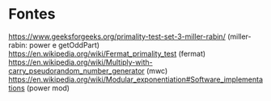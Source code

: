 # Fontes
https://www.geeksforgeeks.org/primality-test-set-3-miller-rabin/ (miller-rabin: power e getOddPart)
https://en.wikipedia.org/wiki/Fermat_primality_test (fermat)
https://en.wikipedia.org/wiki/Multiply-with-carry_pseudorandom_number_generator (mwc)
https://en.wikipedia.org/wiki/Modular_exponentiation#Software_implementations (power mod)